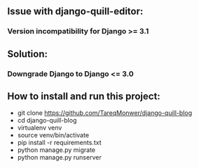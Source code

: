 ## Issue with django-quill-editor:
### Version incompatibility for Django >= 3.1

## Solution:
### Downgrade Django to Django <= 3.0


## How to install and run this project:
+ git clone https://github.com/TareqMonwer/django-quill-blog
+ cd django-quill-blog
+ virtualenv venv
+ source venv/bin/activate
+ pip install -r requirements.txt
+ python manage.py migrate
+ python manage.py runserver

